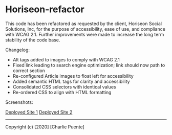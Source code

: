 # Horiseon-refactor

This code has been refactored as requested by the client, Horiseon Social Solutions, Inc, for the purpose of accessibility, ease of use, and compliance with WCAG 2.1. Further improvements were made to increase the long term stability of the code base.

Changelog:

- Alt tags added to images to comply with WCAG 2.1
- Fixed link leading to search engine optimization; link should now path to correct section
- Re-configured Article images to float left for accessibility
- Added semantic HTML tags for clarity and accessibility
- Consolidated CSS selectors with identical values
- Re-ordered CSS to align with HTML formatting

Screenshots:

[Deployed Site 1](assets/images/Deploy1.png)
[Deployed Site 2](assets/images/Deploy2.png)

---

Copyright (c) [2020] [Charlie Puente]
